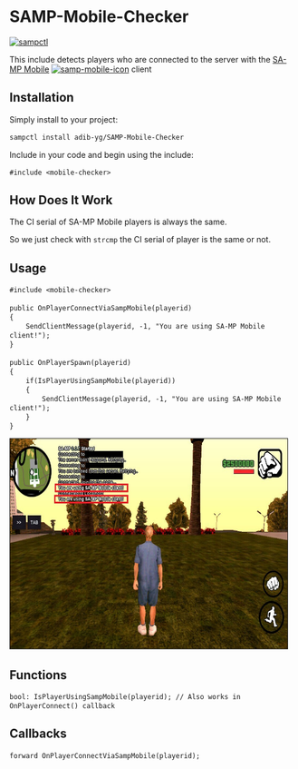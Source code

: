 # SAMP-Mobile-Checker
[![sampctl](https://img.shields.io/badge/sampctl-SAMP--Mobile--Checker-2f2f2f.svg?style=for-the-badge)](https://github.com/adib-yg/SAMP-Mobile-Checker)

This include detects players who are connected to the server with the [SA-MP Mobile](https://play.google.com/store/apps/details?id=ru.unisamp_mobile.launcher)
<a href="https://play.google.com/store/apps/details?id=ru.unisamp_mobile.launcher"><img src="https://i.ibb.co/M7Rd20t/samp-mobile-icon.webp" alt="samp-mobile-icon" border="0" width="30" height="30"/></a> client

## Installation
Simply install to your project:

```bash
sampctl install adib-yg/SAMP-Mobile-Checker
```
Include in your code and begin using the include:

```pawn
#include <mobile-checker>
```

## How Does It Work
The CI serial of SA-MP Mobile players is always the same.

So we just check with `strcmp` the CI serial of player is the same or not.

## Usage
```pawn
#include <mobile-checker>

public OnPlayerConnectViaSampMobile(playerid) 
{
    SendClientMessage(playerid, -1, "You are using SA-MP Mobile client!");
}

public OnPlayerSpawn(playerid) 
{
    if(IsPlayerUsingSampMobile(playerid)) 
    {
        SendClientMessage(playerid, -1, "You are using SA-MP Mobile client!");
    }
}
```

<img src="screenshot.jpg" border="1" width="490" height="370"/>

## Functions
```pawn
bool: IsPlayerUsingSampMobile(playerid); // Also works in OnPlayerConnect() callback
```

## Callbacks
```pawn
forward OnPlayerConnectViaSampMobile(playerid);
```
